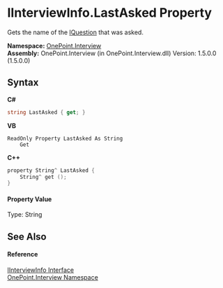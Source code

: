 # IInterviewInfo.LastAsked Property 
 

Gets the name of the <a href="T_OnePoint_Interview_IQuestion">IQuestion</a> that was asked.

**Namespace:**&nbsp;<a href="N_OnePoint_Interview">OnePoint.Interview</a><br />**Assembly:**&nbsp;OnePoint.Interview (in OnePoint.Interview.dll) Version: 1.5.0.0 (1.5.0.0)

## Syntax

**C#**<br />
``` C#
string LastAsked { get; }
```

**VB**<br />
``` VB
ReadOnly Property LastAsked As String
	Get
```

**C++**<br />
``` C++
property String^ LastAsked {
	String^ get ();
}
```


#### Property Value
Type: String

## See Also


#### Reference
<a href="T_OnePoint_Interview_IInterviewInfo">IInterviewInfo Interface</a><br /><a href="N_OnePoint_Interview">OnePoint.Interview Namespace</a><br />